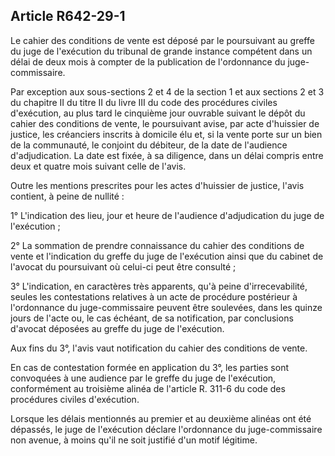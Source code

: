 Article R642-29-1
----
Le cahier des conditions de vente est déposé par le poursuivant au greffe du
juge de l'exécution du tribunal de grande instance compétent dans un délai de
deux mois à compter de la publication de l'ordonnance du juge-commissaire.

Par exception aux sous-sections 2 et 4 de la section 1 et aux sections 2 et 3 du
chapitre II du titre II du livre III du code des procédures civiles d'exécution,
au plus tard le cinquième jour ouvrable suivant le dépôt du cahier des
conditions de vente, le poursuivant avise, par acte d'huissier de justice, les
créanciers inscrits à domicile élu et, si la vente porte sur un bien de la
communauté, le conjoint du débiteur, de la date de l'audience d'adjudication. La
date est fixée, à sa diligence, dans un délai compris entre deux et quatre mois
suivant celle de l'avis.

Outre les mentions prescrites pour les actes d'huissier de justice, l'avis
contient, à peine de nullité :

1° L'indication des lieu, jour et heure de l'audience d'adjudication du juge de
l'exécution ;

2° La sommation de prendre connaissance du cahier des conditions de vente et
l'indication du greffe du juge de l'exécution ainsi que du cabinet de l'avocat
du poursuivant où celui-ci peut être consulté ;

3° L'indication, en caractères très apparents, qu'à peine d'irrecevabilité,
seules les contestations relatives à un acte de procédure postérieur à
l'ordonnance du juge-commissaire peuvent être soulevées, dans les quinze jours
de l'acte ou, le cas échéant, de sa notification, par conclusions d'avocat
déposées au greffe du juge de l'exécution.

Aux fins du 3°, l'avis vaut notification du cahier des conditions de vente.

En cas de contestation formée en application du 3°, les parties sont convoquées
à une audience par le greffe du juge de l'exécution, conformément au troisième
alinéa de l'article R. 311-6 du code des procédures civiles d'exécution.

Lorsque les délais mentionnés au premier et au deuxième alinéas ont été
dépassés, le juge de l'exécution déclare l'ordonnance du juge-commissaire non
avenue, à moins qu'il ne soit justifié d'un motif légitime.

